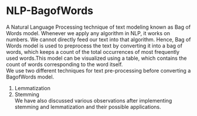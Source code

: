 # NLP-BagofWords
 A Natural Language Processing technique of text modeling known as Bag of Words model. Whenever we apply any algorithm in NLP, it works on numbers. We cannot directly feed our text into that algorithm. Hence, Bag of Words model is used to preprocess the text by converting it into a bag of words, which keeps a count of the total occurrences of most frequently used words.This model can be visualized using a table, which contains the count of words corresponding to the word itself.  
 We use two different techniques for text pre-processing before converting a BagofWords model.  
 1. Lemmatization
 2. Stemming  
 We have also discussed various observations after implementing stemming and lemmatization and their possible applications.
